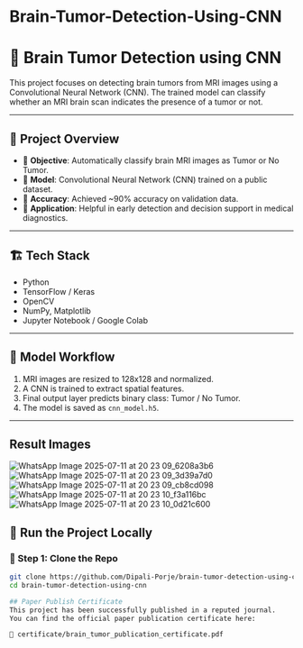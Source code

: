 # Brain-Tumor-Detection-Using-CNN

# 🧠 Brain Tumor Detection using CNN

This project focuses on detecting brain tumors from MRI images using a Convolutional Neural Network (CNN). The trained model can classify whether an MRI brain scan indicates the presence of a tumor or not.

---

## 📌 Project Overview

- 🎯 **Objective**: Automatically classify brain MRI images as Tumor or No Tumor.
- 🧠 **Model**: Convolutional Neural Network (CNN) trained on a public dataset.
- 🧪 **Accuracy**: Achieved ~90% accuracy on validation data.
- 🧾 **Application**: Helpful in early detection and decision support in medical diagnostics.

---

## 🏗️ Tech Stack

- Python
- TensorFlow / Keras
- OpenCV
- NumPy, Matplotlib
- Jupyter Notebook / Google Colab

---

## 🧠 Model Workflow

1. MRI images are resized to 128x128 and normalized.
2. A CNN is trained to extract spatial features.
3. Final output layer predicts binary class: Tumor / No Tumor.
4. The model is saved as `cnn_model.h5`.

---

## Result Images

![WhatsApp Image 2025-07-11 at 20 23 09_6208a3b6](https://github.com/user-attachments/assets/d36af069-e926-447e-af42-5af3290a158e)
![WhatsApp Image 2025-07-11 at 20 23 09_3d39a7d0](https://github.com/user-attachments/assets/c03c640c-c284-4397-a61a-d850aaad2388)
![WhatsApp Image 2025-07-11 at 20 23 09_cb8cd098](https://github.com/user-attachments/assets/d8d872fa-1b8b-45cb-ab2d-1b362ca5ca29)
![WhatsApp Image 2025-07-11 at 20 23 10_f3a116bc](https://github.com/user-attachments/assets/0af7d19e-03e1-4cfe-a0c3-21162c986a8c)
![WhatsApp Image 2025-07-11 at 20 23 10_0d21c600](https://github.com/user-attachments/assets/3b226444-3d3b-4892-8a68-35224db05dc4)


## 🚀 Run the Project Locally

### 🔁 Step 1: Clone the Repo
```bash
git clone https://github.com/Dipali-Porje/brain-tumor-detection-using-cnn.git
cd brain-tumor-detection-using-cnn

## Paper Publish Certificate
This project has been successfully published in a reputed journal.
You can find the official paper publication certificate here:

📄 certificate/brain_tumor_publication_certificate.pdf

